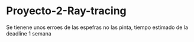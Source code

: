 # Proyecto-2-Ray-tracing

Se tienene unos erroes de las espefras no las pinta, tiempo estimado de la deadline 1 semana
